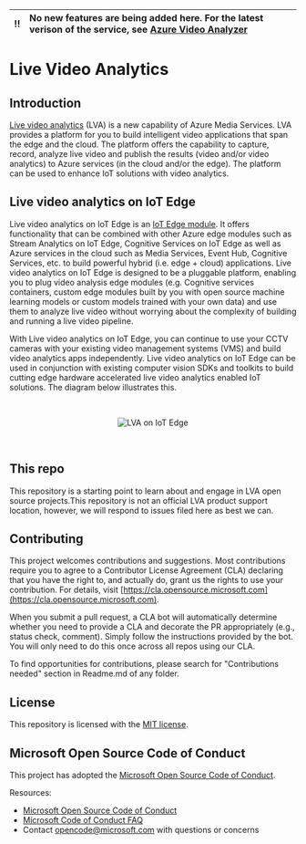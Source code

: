 :bangbang: | No new features are being added here. For the latest verison of the service, see [Azure Video Analyzer](https://github.com/Azure/video-analyzer)
:---: | :---

# Live Video Analytics

## Introduction

[Live video analytics](https://azure.microsoft.com/en-us/services/media-services/live-video-analytics/) (LVA) is a new capability of Azure Media Services. LVA provides a platform for you to build intelligent video applications that span the edge and the cloud. The platform offers the capability to capture, record, analyze live video and publish the results (video and/or video analytics) to Azure services (in the cloud and/or the edge). The platform can be used to enhance IoT solutions with video analytics.

## Live video analytics on IoT Edge

Live video analytics on IoT Edge is an [IoT Edge module](http://docs.microsoft.com/en-us/azure/marketplace/iot-edge-module). It offers functionality that can be combined with other Azure edge modules such as Stream Analytics on IoT Edge, Cognitive Services on IoT Edge as well as Azure services in the cloud such as Media Services, Event Hub, Cognitive Services, etc. to build powerful hybrid (i.e. edge + cloud) applications. Live video analytics on IoT Edge is designed to be a pluggable platform, enabling you to plug video analysis edge modules (e.g. Cognitive services containers, custom edge modules built by you with open source machine learning models or custom models trained with your own data) and use them to analyze live video without worrying about the complexity of building and running a live video pipeline.

With Live video analytics on IoT Edge, you can continue to use your CCTV cameras with your existing video management systems (VMS) and build video analytics apps independently. Live video analytics on IoT Edge can be used in conjunction with existing computer vision SDKs and toolkits to build cutting edge hardware accelerated live video analytics enabled IoT solutions. The diagram below illustrates this.

<br>
<p align="center">
  <img src="./images/LVA-product-diagram.png" title="LVA on IoT Edge"/>
</p>
<br>

## This repo

This repository is a starting point to learn about and engage in LVA open source projects.This repository is not an official LVA product support location, however, we will respond to issues filed here as best we can.

## Contributing

This project welcomes contributions and suggestions. Most contributions require you to agree to a Contributor License Agreement (CLA) declaring that you have the right to, and actually do, grant us the rights to use your contribution. For details, visit [https://cla.opensource.microsoft.com](https://cla.opensource.microsoft.com).

When you submit a pull request, a CLA bot will automatically determine whether you need to provide a CLA and decorate the PR appropriately (e.g., status check, comment). Simply follow the instructions provided by the bot. You will only need to do this once across all repos using our CLA.

To find opportunities for contributions, please search for "Contributions needed" section in Readme.md of any folder.

## License

This repository is licensed with the [MIT license](https://github.com/Azure/live-video-analytics/blob/master/LICENSE).

## Microsoft Open Source Code of Conduct

This project has adopted the [Microsoft Open Source Code of Conduct](https://opensource.microsoft.com/codeofconduct/).

Resources:

- [Microsoft Open Source Code of Conduct](https://opensource.microsoft.com/codeofconduct/)
- [Microsoft Code of Conduct FAQ](https://opensource.microsoft.com/codeofconduct/faq/)
- Contact [opencode@microsoft.com](mailto:opencode@microsoft.com) with questions or concerns
